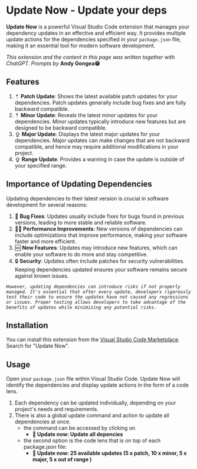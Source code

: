 # Update Now - Update your deps

**Update Now** is a powerful Visual Studio Code extension that manages your dependency updates in an effective and efficient way. It provides multiple update actions for the dependencies specified in your `package.json` file, making it an essential tool for modern software development.

*This extension and the content in this page was written together with ChatGPT. Prompts by* **Andy Gongea😁**

## Features

1. ⇡ **Patch Update**: Shows the latest available patch updates for your dependencies. Patch updates generally include bug fixes and are fully backward compatible.
2. ⇡ **Minor Update**: Reveals the latest minor updates for your dependencies. Minor updates typically introduce new features but are designed to be backward compatible.
3. ⇪ **Major Update**: Displays the latest major updates for your dependencies. Major updates can make changes that are not backward compatible, and hence may require additional modifications in your project.
4. ⇪ **Range Update**: Provides a warning in case the update is outside of your specified range.

## Importance of Updating Dependencies

Updating dependencies to their latest version is crucial in software development for several reasons:

1. 🐞 **Bug Fixes**: Updates usually include fixes for bugs found in previous versions, leading to more stable and reliable software.
2. 🏃‍♀️ **Performance Improvements**: New versions of dependencies can include optimizations that improve performance, making your software faster and more efficient.
3. 🆕 **New Features**: Updates may introduce new features, which can enable your software to do more and stay competitive.
4. 🔒 **Security**: Updates often include patches for security vulnerabilities. Keeping dependencies updated ensures your software remains secure against known issues.


*``` However, updating dependencies can introduce risks if not properly managed. It's essential that after every update, developers rigorously test their code to ensure the updates have not caused any regressions or issues. Proper testing allows developers to take advantage of the benefits of updates while minimizing any potential risks. ```*

## Installation

You can install this extension from the [Visual Studio Code Marketplace](https://marketplace.visualstudio.com/VSCode). Search for "Update Now".

## Usage

Open your `package.json` file within Visual Studio Code. Update Now will identify the dependencies and display update actions in the form of a code lens.

1. Each dependency can be updated individually, depending on your project's needs and requirements.
2. There is also a global update command and action to update all dependencies at once.
    - the command can be accessed by clicking on 
      - **🚀 Update now: Update all depencies**
    - the second option is the code lens that is on top of each package.json file: 
      - **🚀 Update now: 25 available updates (5 x patch, 10 x minor, 5 x major, 5 x out of range )**
